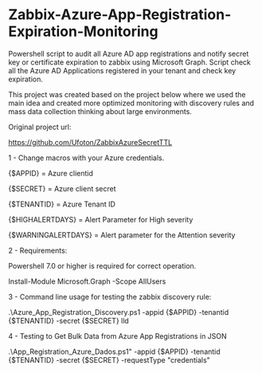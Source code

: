# Zabbix-Azure-App-Registration-Expiration-Monitoring
Powershell script to audit all Azure AD app registrations and notify secret key or certificate expiration to zabbix using Microsoft Graph. Script check all the Azure AD Applications registered in your tenant and check key expiration.

This project was created based on the project below where we used the main idea and created more optimized monitoring with discovery rules and mass data collection thinking about large environments.

Original project url:

https://github.com/Ufoton/ZabbixAzureSecretTTL

1 - Change macros with your Azure credentials.

{$APPID} = Azure clientid

{$SECRET} = Azure client secret

{$TENANTID} = Azure Tenant ID

{$HIGHALERTDAYS} = Alert Parameter for High severity

{$WARNINGALERTDAYS} = Alert parameter for the Attention severity

2 - Requirements:

Powershell 7.0 or higher is required for correct operation.

Install-Module Microsoft.Graph -Scope AllUsers

3 - Command line usage for testing the zabbix discovery rule:

.\Azure_App_Registration_Discovery.ps1 -appid {$APPID} -tenantid {$TENANTID} -secret {$SECRET} lld

4 - Testing to Get Bulk Data from Azure App Registrations in JSON

.\App_Registration_Azure_Dados.ps1" -appid {$APPID} -tenantid {$TENANTID} -secret {$SECRET} -requestType "credentials"
